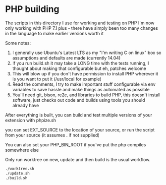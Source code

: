 PHP building
=======

The scripts in this directory I use for working and testing on PHP
I'm now only working with PHP 7.1 plus - there have simply been
too many changes in the language to make earlier versions worth it

Some notes:

1. I generally use Ubuntu's Latest LTS as my "I'm writing C on linux" box so assumptions and defaults are made (currently 14.04)
2. If you run build.sh it may take a LONG time with the tests running, I thought about making that configurable but eh, patches welcome
3. This will blow up if you don't have permission to install PHP wherever it is you want to put it (/usr/local for example)
4. Read the comments, I try to make important stuff configurable via env variables to save hassle and make things as automated as possible
5. You'll need git, bison, re2c, and libraries to build PHP, this doesn't install software, just checks out code and builds using tools you should already have

After everything is built, you can build and test multiple versions of your extension with phpize.sh

you can set EXT_SOURCE to the location of your source, or run the script from your source (it assumes . if not supplied)

You can also set your PHP_BIN_ROOT if you've put the php compiles somewhere else

Only run worktree on new, update and then build is the usual workflow.

```bash
./worktree.sh
./update.sh
./build.sh
````